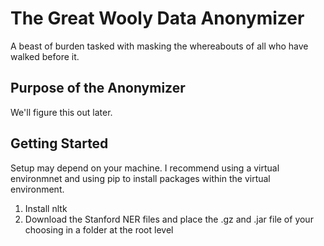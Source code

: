 # The Great Wooly Data Anonymizer
A beast of burden tasked with masking the whereabouts of all who have walked before it.

## Purpose of the Anonymizer
We'll figure this out later.

## Getting Started
Setup may depend on your machine. I recommend using a virtual environmnet and using pip to install packages within the virtual environment.

1. Install nltk
2. Download the Stanford NER files and place the .gz and .jar file of your choosing in a folder at the root level
